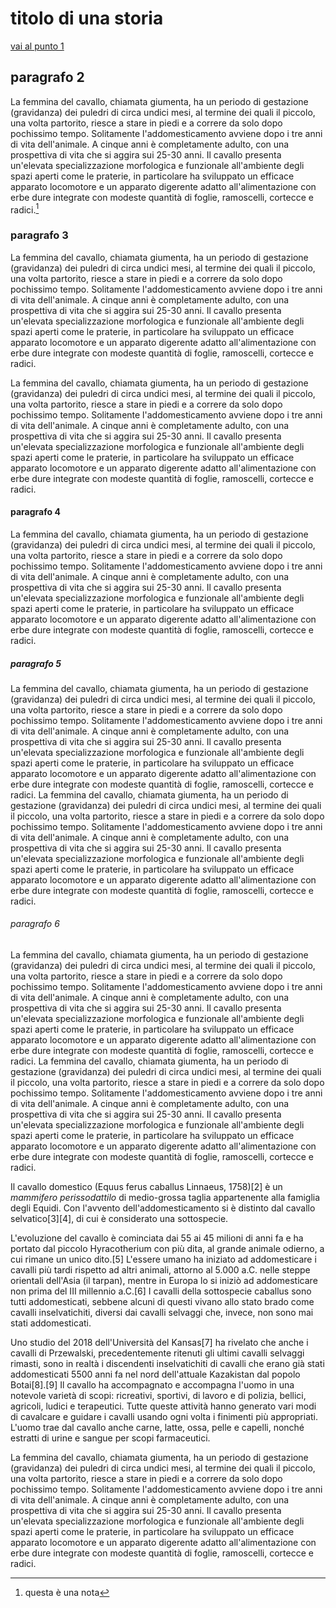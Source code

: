 # titolo di una storia

[vai al punto 1](#punto1)


## paragrafo 2

La femmina del cavallo, chiamata giumenta, ha un periodo di gestazione (gravidanza) dei puledri di circa undici mesi, al termine dei quali il piccolo, una volta partorito, riesce a stare in piedi e a correre da solo dopo pochissimo tempo. Solitamente l'addomesticamento avviene dopo i tre anni di vita dell'animale. A cinque anni è completamente adulto, con una prospettiva di vita che si aggira sui 25-30 anni. Il cavallo presenta un'elevata specializzazione morfologica e funzionale all'ambiente degli spazi aperti come le praterie, in particolare ha sviluppato un efficace apparato locomotore e un apparato digerente adatto all'alimentazione con erbe dure integrate con modeste quantità di foglie, ramoscelli, cortecce e radici.[^1]


### paragrafo 3

La femmina del cavallo, chiamata giumenta, ha un periodo di gestazione (gravidanza) dei puledri di circa undici mesi, al termine dei quali il piccolo, una volta partorito, riesce a stare in piedi e a correre da solo dopo pochissimo tempo. Solitamente l'addomesticamento avviene dopo i tre anni di vita dell'animale. A cinque anni è completamente adulto, con una prospettiva di vita che si aggira sui 25-30 anni. Il cavallo presenta un'elevata specializzazione morfologica e funzionale all'ambiente degli spazi aperti come le praterie, in particolare ha sviluppato un efficace apparato locomotore e un apparato digerente adatto all'alimentazione con erbe dure integrate con modeste quantità di foglie, ramoscelli, cortecce e radici.

La femmina del cavallo, chiamata giumenta, ha un periodo di gestazione (gravidanza) dei puledri di circa undici mesi, al termine dei quali il piccolo, una volta partorito, riesce a stare in piedi e a correre da solo dopo pochissimo tempo. Solitamente l'addomesticamento avviene dopo i tre anni di vita dell'animale. A cinque anni è completamente adulto, con una prospettiva di vita che si aggira sui 25-30 anni. Il cavallo presenta un'elevata specializzazione morfologica e funzionale all'ambiente degli spazi aperti come le praterie, in particolare ha sviluppato un efficace apparato locomotore e un apparato digerente adatto all'alimentazione con erbe dure integrate con modeste quantità di foglie, ramoscelli, cortecce e radici.



#### paragrafo 4

La femmina del cavallo, chiamata giumenta, ha un periodo di gestazione (gravidanza) dei puledri di circa undici mesi, al termine dei quali il piccolo, una volta partorito, riesce a stare in piedi e a correre da solo dopo pochissimo tempo. Solitamente l'addomesticamento avviene dopo i tre anni di vita dell'animale. A cinque anni è completamente adulto, con una prospettiva di vita che si aggira sui 25-30 anni. Il cavallo presenta un'elevata specializzazione morfologica e funzionale all'ambiente degli spazi aperti come le praterie, in particolare ha sviluppato un efficace apparato locomotore e un apparato digerente adatto all'alimentazione con erbe dure integrate con modeste quantità di foglie, ramoscelli, cortecce e radici.


##### paragrafo 5

La femmina del cavallo, chiamata giumenta, ha un periodo di gestazione (gravidanza) dei puledri di circa undici mesi, al termine dei quali il piccolo, una volta partorito, riesce a stare in piedi e a correre da solo dopo pochissimo tempo. Solitamente l'addomesticamento avviene dopo i tre anni di vita dell'animale. A cinque anni è completamente adulto, con una prospettiva di vita che si aggira sui 25-30 anni. Il cavallo presenta un'elevata specializzazione morfologica e funzionale all'ambiente degli spazi aperti come le praterie, in particolare ha sviluppato un efficace apparato locomotore e un apparato digerente adatto all'alimentazione con erbe dure integrate con modeste quantità di foglie, ramoscelli, cortecce e radici.
La femmina del cavallo, chiamata giumenta, ha un periodo di gestazione (gravidanza) dei puledri di circa undici mesi, al termine dei quali il piccolo, una volta partorito, riesce a stare in piedi e a correre da solo dopo pochissimo tempo. Solitamente l'addomesticamento avviene dopo i tre anni di vita dell'animale. A cinque anni è completamente adulto, con una prospettiva di vita che si aggira sui 25-30 anni. Il cavallo presenta un'elevata specializzazione morfologica e funzionale all'ambiente degli spazi aperti come le praterie, in particolare ha sviluppato un efficace apparato locomotore e un apparato digerente adatto all'alimentazione con erbe dure integrate con modeste quantità di foglie, ramoscelli, cortecce e radici.





###### paragrafo 6

La femmina del cavallo, chiamata giumenta, ha un periodo di gestazione (gravidanza) dei puledri di circa undici mesi, al termine dei quali il piccolo, una volta partorito, riesce a stare in piedi e a correre da solo dopo pochissimo tempo. Solitamente l'addomesticamento avviene dopo i tre anni di vita dell'animale. A cinque anni è completamente adulto, con una prospettiva di vita che si aggira sui 25-30 anni. Il cavallo presenta un'elevata specializzazione morfologica e funzionale all'ambiente degli spazi aperti come le praterie, in particolare ha sviluppato un efficace apparato locomotore e un apparato digerente adatto all'alimentazione con erbe dure integrate con modeste quantità di foglie, ramoscelli, cortecce e radici.
La femmina del cavallo, chiamata giumenta, ha un periodo di gestazione (gravidanza) dei puledri di circa undici mesi, al termine dei quali il piccolo, una volta partorito, riesce a stare in piedi e a correre da solo dopo pochissimo tempo. Solitamente l'addomesticamento avviene dopo i tre anni di vita dell'animale. A cinque anni è completamente adulto, con una prospettiva di vita che si aggira sui 25-30 anni. Il cavallo presenta un'elevata specializzazione morfologica e funzionale all'ambiente degli spazi aperti come le praterie, in particolare ha sviluppato un efficace apparato locomotore e un apparato digerente adatto all'alimentazione con erbe dure integrate con modeste quantità di foglie, ramoscelli, cortecce e radici.




Il cavallo domestico (Equus ferus caballus Linnaeus, 1758)[2] è un *mammifero perissodattilo* di medio-grossa taglia appartenente alla famiglia degli Equidi. Con l'avvento dell'addomesticamento si è distinto dal cavallo selvatico[3][4], di cui è considerato una sottospecie.

L'evoluzione del cavallo è cominciata dai 55 ai 45 milioni di anni fa e ha portato dal piccolo Hyracotherium con più dita, al grande animale odierno, a cui rimane un unico dito.[5] L'essere umano ha iniziato ad addomesticare i cavalli più tardi rispetto ad altri animali, attorno al 5.000 a.C. nelle steppe orientali dell'Asia (il tarpan), mentre in Europa lo si iniziò ad addomesticare non prima del III millennio a.C.[6] I cavalli della sottospecie caballus sono tutti addomesticati, sebbene alcuni di questi vivano allo stato brado come cavalli inselvatichiti, diversi dai cavalli selvaggi che, invece, non sono mai stati addomesticati.

<a id="punto1"></a> Uno studio del 2018 dell'Università del Kansas[7] ha rivelato che anche i cavalli di Przewalski, precedentemente ritenuti gli ultimi cavalli selvaggi rimasti, sono in realtà i discendenti inselvatichiti di cavalli che erano già stati addomesticati 5500 anni fa nel nord dell'attuale Kazakistan dal popolo Botai[8].[9] Il cavallo ha accompagnato e accompagna l'uomo in una notevole varietà di scopi: ricreativi, sportivi, di lavoro e di polizia, bellici, agricoli, ludici e terapeutici. Tutte queste attività hanno generato vari modi di cavalcare e guidare i cavalli usando ogni volta i finimenti più appropriati. L'uomo trae dal cavallo anche carne, latte, ossa, pelle e capelli, nonché estratti di urine e sangue per scopi farmaceutici.

La femmina del cavallo, chiamata giumenta, ha un periodo di gestazione (gravidanza) dei puledri di circa undici mesi, al termine dei quali il piccolo, una volta partorito, riesce a stare in piedi e a correre da solo dopo pochissimo tempo. Solitamente l'addomesticamento avviene dopo i tre anni di vita dell'animale. A cinque anni è completamente adulto, con una prospettiva di vita che si aggira sui 25-30 anni. Il cavallo presenta un'elevata specializzazione morfologica e funzionale all'ambiente degli spazi aperti come le praterie, in particolare ha sviluppato un efficace apparato locomotore e un apparato digerente adatto all'alimentazione con erbe dure integrate con modeste quantità di foglie, ramoscelli, cortecce e radici.


[^1]: questa è una nota
